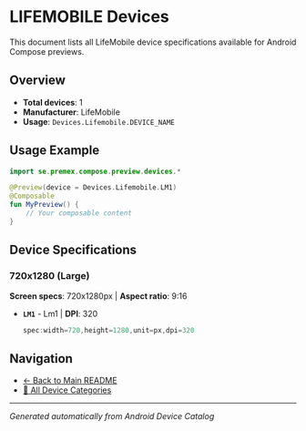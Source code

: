 # LIFEMOBILE Devices

This document lists all LifeMobile device specifications available for Android Compose previews.

## Overview

- **Total devices**: 1
- **Manufacturer**: LifeMobile
- **Usage**: `Devices.Lifemobile.DEVICE_NAME`

## Usage Example

```kotlin
import se.premex.compose.preview.devices.*

@Preview(device = Devices.Lifemobile.LM1)
@Composable
fun MyPreview() {
    // Your composable content
}
```

## Device Specifications

### 720x1280 (Large)

**Screen specs**: 720x1280px | **Aspect ratio**: 9:16

- **`LM1`** - Lm1 | **DPI**: 320
  ```kotlin
  spec:width=720,height=1280,unit=px,dpi=320
  ```

## Navigation

- [← Back to Main README](../../README.md)
- [📱 All Device Categories](../README.md)

---
*Generated automatically from Android Device Catalog*
